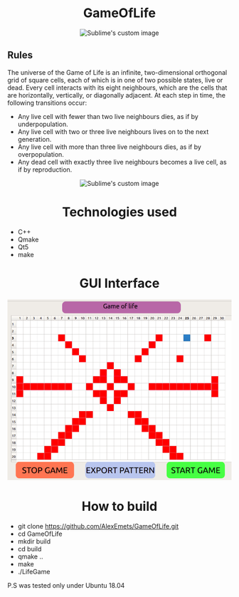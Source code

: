 <h1 align="center">GameOfLife</h1>
<p align="center">
  <img src="https://lh3.googleusercontent.com/C6HkzTZOrAtlLPkY6tHcUQMX1BoahTG_Gt4ueO_G0dV-J6dqSbT7ElD6Ddg_vg2cNI1D9cIBQMUNaPWIkPrqGVpbE9RY_9Q3Fn0k?raw=true" alt="Sublime's custom image"/>
</p>

## Rules

The universe of the Game of Life is an infinite, two-dimensional orthogonal grid of square cells, each of which is in one of two possible states, live or dead. 
Every cell interacts with its eight neighbours, which are the cells that are horizontally, vertically, or diagonally adjacent. 
At each step in time, the following transitions occur:

- Any live cell with fewer than two live neighbours dies, as if by underpopulation.
- Any live cell with two or three live neighbours lives on to the next generation.
- Any live cell with more than three live neighbours dies, as if by overpopulation.
- Any dead cell with exactly three live neighbours becomes a live cell, as if by reproduction.



<p align="center">
  <img src="https://upload.wikimedia.org/wikipedia/commons/e/e5/Gospers_glider_gun.gif?raw=true" alt="Sublime's custom image"/>
</p>


<h1 align="center">Technologies used</h1>

- C++
- Qmake
- Qt5
- make


<h1 align="center">GUI Interface</h1>

<p align="center">
 <img src="https://github.com/AlexEmets/GameOfLife/blob/a2230fd3ea8be58381dcb2f268613d20141ea626/GUIExample1.png" alt="Sublime's custom image"/>
</p>


<h1 align="center">How to build</h1>

- git clone https://github.com/AlexEmets/GameOfLife.git
- cd GameOfLife
- mkdir build
- cd build
- qmake ..
- make
- ./LifeGame

P.S was tested only under Ubuntu 18.04

